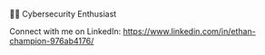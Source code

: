 👨‍💻 Cybersecurity Enthusiast

Connect with me on LinkedIn: https://www.linkedin.com/in/ethan-champion-976ab4176/
